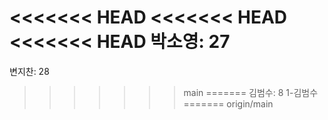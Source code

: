 <<<<<<< HEAD
<<<<<<< HEAD
<<<<<<< HEAD
박소영: 27
=======
변지찬: 28
>>>>>>> main
=======
김범수: 8
>>>>>>> 1-김범수
=======
>>>>>>> origin/main
